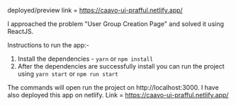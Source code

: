 deployed/preview link =  https://caavo-ui-prafful.netlify.app/

I approached the problem "User Group Creation Page" and solved it using ReactJS.

Instructions to run the app:-
1. Install the dependencies - `yarn` or `npm install`
2. After the dependencies are successfully install you can run the project using `yarn start` or `npm run start`

The commands will open run the project on http://localhost:3000.
I have also deployed this app on netlify. Link =  https://caavo-ui-prafful.netlify.app/